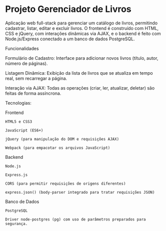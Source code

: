 
# Projeto Gerenciador de Livros


Aplicação web full-stack para gerenciar um catálogo de livros, permitindo cadastrar, listar, editar e excluir livros. O frontend é construído com HTML, CSS e jQuery, com interações dinâmicas via AJAX, e o backend é feito com Node.js/Express conectado a um banco de dados PostgreSQL.

Funcionalidades

Formulário de Cadastro: Interface para adicionar novos livros (título, autor, número de páginas).

Listagem Dinâmica: Exibição da lista de livros que se atualiza em tempo real, sem recarregar a página.

Interação via AJAX: Todas as operações (criar, ler, atualizar, deletar) são feitas de forma assíncrona.


Tecnologias:

Frontend

    HTML5 e CSS3

    JavaScript (ES6+)

    jQuery (para manipulação do DOM e requisições AJAX)

    Webpack (para empacotar os arquivos JavaScript)



Backend

    Node.js

    Express.js

    CORS (para permitir requisições de origens diferentes)

    express.json() (body-parser integrado para tratar requisições JSON)



Banco de Dados

    PostgreSQL

    Driver node-postgres (pg) com uso de parâmetros preparados para segurança.
